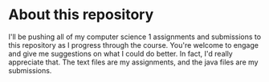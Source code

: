 About this repository
===========

I'll be pushing all of my computer science 1 assignments and submissions to this repository as I progress through the course. You're welcome to engage and give me suggestions on what I could do better. In fact, I'd really appreciate that. The text files are my assignments, and the java files are my submissions.